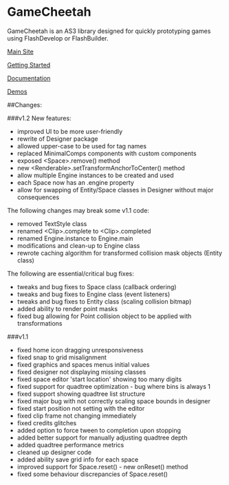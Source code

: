 # GameCheetah
GameCheetah is an AS3 library designed for quickly prototyping games using FlashDevelop or FlashBuilder.

[Main Site](http://www.gamecheetah.net)

[Getting Started](http://gamecheetah.readthedocs.org)

[Documentation](http://www.gamecheetah.net/docs/v1.1)

[Demos](http://www.gamecheetah.net/demos)


##Changes:
	
###v1.2
New features:
- improved UI to be more user-friendly
- rewrite of Designer package
- allowed upper-case to be used for tag names
- replaced MinimalComps components with custom components
- exposed \<Space\>.remove() method
- new \<Renderable\>.setTransformAnchorToCenter() method
- allow multiple Engine instances to be created and used
- each Space now has an .engine property
- allow for swapping of Entity/Space classes in Designer without major consequences

The following changes may break some v1.1 code:
- removed TextStyle class
- renamed \<Clip\>.complete to \<Clip\>.completed
- renamed Engine.instance to Engine.main
- modifications and clean-up to Engine class
- rewrote caching algorithm for transformed collision mask objects (Entity class)

The following are essential/critical bug fixes:
- tweaks and bug fixes to Space class (callback ordering)
- tweaks and bug fixes to Engine class (event listeners)
- tweaks and bug fixes to Entity class (scaling collision bitmap)
- added ability to render point masks
- fixed bug allowing for Point collision object to be applied with transformations

###v1.1
- fixed home icon dragging unresponsiveness
- fixed snap to grid misalignment
- fixed graphics and spaces menus initial values
- fixed designer not displaying missing classes
- fixed space editor 'start location' showing too many digits
- fixed support for quadtree optimization - bug where bins is always 1
- fixed support showing quadtree list structure
- fixed major bug with not correctly scaling space bounds in designer
- fixed start position not setting with the editor
- fixed clip frame not changing immediately
- fixed credits glitches
- added option to force tween to completion upon stopping
- added better support for manually adjusting quadtree depth
- added quadtree performance metrics
- cleaned up designer code
- added ability save grid info for each space
- improved support for Space.reset() - new onReset() method
- fixed some behaviour discrepancies of Space.reset()
